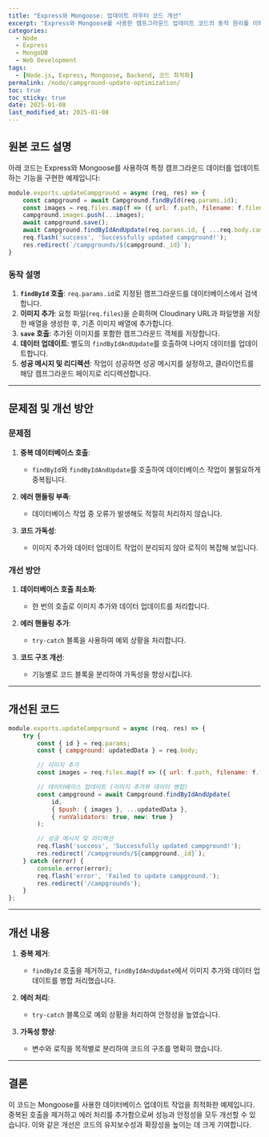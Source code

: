 ```yaml
---
title: "Express와 Mongoose: 업데이트 라우터 코드 개선"
excerpt: "Express와 Mongoose를 사용한 캠프그라운드 업데이트 코드의 동작 원리를 이해하고, 가독성과 성능을 개선한 최적화 방법을 탐구합니다."
categories:
  - Node
  - Express
  - MongoDB
  - Web Development
tags:
  - [Node.js, Express, Mongoose, Backend, 코드 최적화]
permalink: /node/campground-update-optimization/
toc: true
toc_sticky: true
date: 2025-01-08
last_modified_at: 2025-01-08
---
```


## 원본 코드 설명

아래 코드는 Express와 Mongoose를 사용하여 특정 캠프그라운드 데이터를 업데이트하는 기능을 구현한 예제입니다:

```javascript
module.exports.updateCampground = async (req, res) => {
    const campground = await Campground.findById(req.params.id);
    const images = req.files.map(f => ({ url: f.path, filename: f.filename })) // 배열로 만들어서 push로 추가
    campground.images.push(...images);
    await campground.save();
    await Campground.findByIdAndUpdate(req.params.id, { ...req.body.campground }, { runValidators: true, new: true });
    req.flash('success', 'Successfully updated campground!');
    res.redirect(`/campgrounds/${campground._id}`);
}
```

### 동작 설명

1. **`findById` 호출**: `req.params.id`로 지정된 캠프그라운드를 데이터베이스에서 검색합니다.
2. **이미지 추가**: 요청 파일(`req.files`)을 순회하며 Cloudinary URL과 파일명을 저장한 배열을 생성한 후, 기존 이미지 배열에 추가합니다.
3. **`save` 호출**: 추가된 이미지를 포함한 캠프그라운드 객체를 저장합니다.
4. **데이터 업데이트**: 별도의 `findByIdAndUpdate`를 호출하여 나머지 데이터를 업데이트합니다.
5. **성공 메시지 및 리디렉션**: 작업이 성공하면 성공 메시지를 설정하고, 클라이언트를 해당 캠프그라운드 페이지로 리디렉션합니다.

---

## 문제점 및 개선 방안

### 문제점

1. **중복 데이터베이스 호출**:
   - `findById`와 `findByIdAndUpdate`를 호출하여 데이터베이스 작업이 불필요하게 중복됩니다.

2. **에러 핸들링 부족**:
   - 데이터베이스 작업 중 오류가 발생해도 적절히 처리하지 않습니다.

3. **코드 가독성**:
   - 이미지 추가와 데이터 업데이트 작업이 분리되지 않아 로직이 복잡해 보입니다.

### 개선 방안

1. **데이터베이스 호출 최소화**:
   - 한 번의 호출로 이미지 추가와 데이터 업데이트를 처리합니다.

2. **에러 핸들링 추가**:
   - `try-catch` 블록을 사용하여 예외 상황을 처리합니다.

3. **코드 구조 개선**:
   - 기능별로 코드 블록을 분리하여 가독성을 향상시킵니다.

---

## 개선된 코드

```javascript
module.exports.updateCampground = async (req, res) => {
    try {
        const { id } = req.params;
        const { campground: updatedData } = req.body;

        // 이미지 추가
        const images = req.files.map(f => ({ url: f.path, filename: f.filename }));

        // 데이터베이스 업데이트 (이미지 추가와 데이터 병합)
        const campground = await Campground.findByIdAndUpdate(
            id,
            { $push: { images }, ...updatedData },
            { runValidators: true, new: true }
        );

        // 성공 메시지 및 리디렉션
        req.flash('success', 'Successfully updated campground!');
        res.redirect(`/campgrounds/${campground._id}`);
    } catch (error) {
        console.error(error);
        req.flash('error', 'Failed to update campground.');
        res.redirect('/campgrounds');
    }
};
```

---

## 개선 내용

1. **중복 제거**:
   - `findById` 호출을 제거하고, `findByIdAndUpdate`에서 이미지 추가와 데이터 업데이트를 병합 처리했습니다.

2. **에러 처리**:
   - `try-catch` 블록으로 예외 상황을 처리하여 안정성을 높였습니다.

3. **가독성 향상**:
   - 변수와 로직을 목적별로 분리하여 코드의 구조를 명확히 했습니다.

---

## 결론

이 코드는 Mongoose를 사용한 데이터베이스 업데이트 작업을 최적화한 예제입니다. 중복된 호출을 제거하고 에러 처리를 추가함으로써 성능과 안정성을 모두 개선할 수 있습니다. 이와 같은 개선은 코드의 유지보수성과 확장성을 높이는 데 크게 기여합니다.

